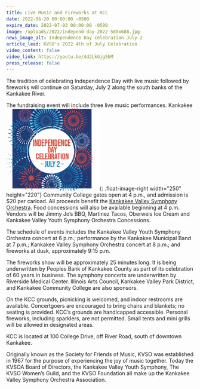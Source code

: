 ```yaml
---
title: Live Music and Fireworks at KCC
date: 2022-06-20 00:00:00 -0500
expire_date: 2022-07-03 00:00:00 -0500
image: /uploads/2022/independ-day-2022-580x688.jpg
news_image_alt: Independence Day celebration July 2
article_lead: KVSO's 2022 4th of July Celebration
video_content: false
video_link: https://youtu.be/4d2LkGjg5bM
press_release: false
---
```

The tradition of celebrating Independence Day with live music followed by fireworks will continue on Saturday, July 2 along the south banks of the Kankakee River.

The fundraising event will include three live music performances. Kankakee![](/uploads/2022/independenceday2022-250x220.jpg){: .float-image-right width="250" height="220"} Community College gates open at 4 p.m., and admission is $20 per carload. All proceeds benefit the [Kankakee Valley Symphony Orchestra](http://www.kvso.org/). Food concessions will also be available beginning at 4 p.m. Vendors will be Jimmy Jo’s BBQ, Martinez Tacos, Oberweis Ice Cream and Kankakee Valley Youth Symphony Orchestra Concessions.

The schedule of events includes the Kankakee Valley Youth Symphony Orchestra concert at 6 p.m.; performance by the Kankakee Municipal Band at 7 p.m.; Kankakee Valley Symphony Orchestra concert at 8 p.m.; and fireworks at dusk, approximately 9:15 p.m.

The fireworks show will be approximately 25 minutes long. It is being underwritten by Peoples Bank of Kankakee County as part of its celebration of 60 years in business. The symphony concerts are underwritten by Riverside Medical Center. Illinois Arts Council, Kankakee Valley Park District, and Kankakee Community College are also sponsors.

On the KCC grounds, picnicking is welcomed, and indoor restrooms are available. Concertgoers are encouraged to bring chairs and blankets; no seating is provided. KCC’s grounds are handicapped accessible. Personal fireworks, including sparklers, are not permitted. Small tents and mini grills will be allowed in designated areas.

KCC is located at 100 College Drive, off River Road, south of downtown Kankakee.

Originally known as the Society for Friends of Music, KVSO was established in 1967 for the purpose of experiencing the joy of music together. Today the KVSOA Board of Directors, the Kankakee Valley Youth Symphony, The KVSO Women’s Guild, and the KVSO Foundation all make up the Kankakee Valley Symphony Orchestra Association.
